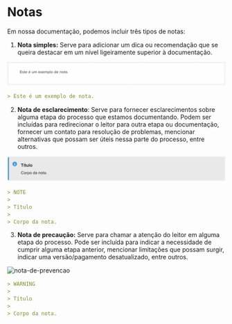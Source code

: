 # Notas

Em nossa documentação, podemos incluir três tipos de notas:

1. **Nota simples:** Serve para adicionar um dica ou recomendação que se queira destacar em um nível ligeiramente superior à documentação. 

![nota-simples](/images/style-guide/nota-simples-pt.png)

```markdown
> Este é um exemplo de nota.
```

2. **Nota de esclarecimento**: Serve para fornecer esclarecimentos sobre alguma etapa do processo que estamos documentando. Podem ser incluídas para redirecionar o leitor para outra etapa ou documentação, fornecer um contato para resolução de problemas, mencionar alternativas que possam ser úteis nessa parte do processo, entre outros.

![nota-de-esclarecimento](/images/style-guide/nota-esclarecimento-pt.png)

```markdown
> NOTE
>
> Título
>
> Corpo da nota.
```

3. **Nota de precaução:** Serve para chamar a atenção do leitor em alguma etapa do processo. Pode ser incluída para indicar a necessidade de cumprir alguma etapa anterior, mencionar limitações que possam surgir, indicar uma versão/pagamento desatualizado, entre outros.

![nota-de-prevencao](/images/style-guide/nota-precaucao-pt.png)

```markdown
> WARNING
>
> Título
>
> Corpo da nota.
```